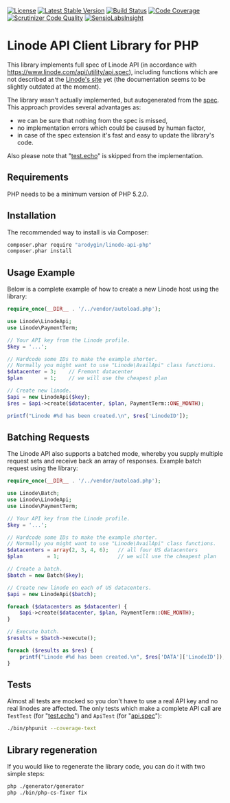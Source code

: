 [![License](https://poser.pugx.org/arodygin/linode-api-php/license)](https://packagist.org/packages/arodygin/linode-api-php)
[![Latest Stable Version](https://poser.pugx.org/arodygin/linode-api-php/v/stable)](https://packagist.org/packages/arodygin/linode-api-php)
[![Build Status](https://travis-ci.org/arodygin/linode-api-php.svg?branch=master)](https://travis-ci.org/arodygin/linode-api-php)
[![Code Coverage](https://scrutinizer-ci.com/g/arodygin/linode-api-php/badges/coverage.png?b=master)](https://scrutinizer-ci.com/g/arodygin/linode-api-php/?branch=master)
[![Scrutinizer Code Quality](https://scrutinizer-ci.com/g/arodygin/linode-api-php/badges/quality-score.png?b=master)](https://scrutinizer-ci.com/g/arodygin/linode-api-php/?branch=master)
[![SensioLabsInsight](https://img.shields.io/sensiolabs/i/727b4566-d4ae-49a3-90de-b4a607d514bc.svg)](https://insight.sensiolabs.com/projects/727b4566-d4ae-49a3-90de-b4a607d514bc)

# Linode API Client Library for PHP

This library implements full spec of Linode API (in accordance with https://www.linode.com/api/utility/api.spec),
including functions which are not described at the [Linode's site](https://www.linode.com/api) yet (the documentation seems to be slightly outdated at the moment).

The library wasn't actually implemented, but autogenerated from the [spec](https://api.linode.com/?api_action=api.spec).
This approach provides several advantages as:
 * we can be sure that nothing from the spec is missed,
 * no implementation errors which could be caused by human factor,
 * in case of the spec extension it's fast and easy to update the library's code.

Also please note that "[test.echo](https://www.linode.com/api/utility/test.echo)" is skipped from the implementation.

## Requirements

PHP needs to be a minimum version of PHP 5.2.0.

## Installation

The recommended way to install is via Composer:

```bash
composer.phar require "arodygin/linode-api-php"
composer.phar install
```

## Usage Example

Below is a complete example of how to create a new Linode host using the library:

```php
require_once(__DIR__ . '/../vendor/autoload.php');

use Linode\LinodeApi;
use Linode\PaymentTerm;

// Your API key from the Linode profile.
$key = '...';

// Hardcode some IDs to make the example shorter.
// Normally you might want to use "Linode\AvailApi" class functions.
$datacenter = 3;    // Fremont datacenter
$plan       = 1;    // we will use the cheapest plan

// Create new linode.
$api = new LinodeApi($key);
$res = $api->create($datacenter, $plan, PaymentTerm::ONE_MONTH);

printf("Linode #%d has been created.\n", $res['LinodeID']);
```

## Batching Requests

The Linode API also supports a batched mode, whereby you supply multiple request sets and receive back an array of responses.
Example batch request using the library:

```php
require_once(__DIR__ . '/../vendor/autoload.php');

use Linode\Batch;
use Linode\LinodeApi;
use Linode\PaymentTerm;

// Your API key from the Linode profile.
$key = '...';

// Hardcode some IDs to make the example shorter.
// Normally you might want to use "Linode\AvailApi" class functions.
$datacenters = array(2, 3, 4, 6);   // all four US datacenters
$plan        = 1;                   // we will use the cheapest plan

// Create a batch.
$batch = new Batch($key);

// Create new linode on each of US datacenters.
$api = new LinodeApi($batch);

foreach ($datacenters as $datacenter) {
    $api->create($datacenter, $plan, PaymentTerm::ONE_MONTH);
}

// Execute batch.
$results = $batch->execute();

foreach ($results as $res) {
    printf("Linode #%d has been created.\n", $res['DATA']['LinodeID']);
}
```

## Tests

Almost all tests are mocked so you don't have to use a real API key and no real linodes are affected.
The only tests which make a complete API call are `TestTest` (for "[test.echo](https://www.linode.com/api/utility/test.echo)") and `ApiTest` (for "[api.spec](https://www.linode.com/api/utility/api.spec)"):

```bash
./bin/phpunit --coverage-text
```

## Library regeneration

If you would like to regenerate the library code, you can do it with two simple steps:

```bash
php ./generator/generator
php ./bin/php-cs-fixer fix
```
